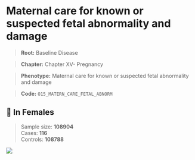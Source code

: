 # Maternal care for known or suspected fetal abnormality and damage

> **Root:** Baseline Disease  

> **Chapter:** Chapter XV- Pregnancy  

> **Phenotype:** Maternal care for known or suspected fetal abnormality and damage  

> **Code:** `O15_MATERN_CARE_FETAL_ABNORM`

## 👩 In Females  
> Sample size: **108904**  
> Cases: **116**  
> Controls: **108788**
<img src="/Disease/Figures/ALL/Baseline/O15_MATERN_CARE_FETAL_ABNORM.png"/>
<CsvTable src="/Disease_Data/ALL/Baseline/LG_O15_MATERN_CARE_FETAL_ABNORM.csv" label="🔍 View full results" />
